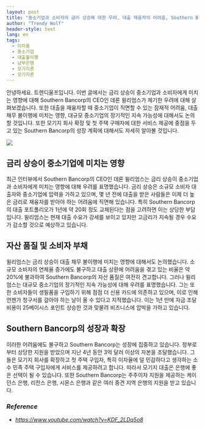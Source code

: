 ```yaml
---
layout: post
title: "중소기업과 소비자의 금리 상승에 대한 우려, 대출 재융자의 어려움, Southern Bancorp의 성장 계획"
author: "Trendy Wolf"
header-style: text
lang: en
tags:
  - 이자율
  - 중소기업
  - 대출불이행
  - 남부은행
  - 모기지론
  - 모기지론
---
```


안녕하세요. 트렌디울프입니다. 이번 글에서는 금리 상승이 중소기업과 소비자에게 미치는 영향에 대해 Southern Bancorp의 CEO인 데론 윌리엄스가 제기한 우려에 대해 살펴보겠습니다. 또한 대출을 재융자할 때 중소기업이 직면할 수 있는 잠재적 어려움, 대출 채무 불이행에 미치는 영향, 대규모 중소기업의 장기적인 지속 가능성에 대해서도 논의할 것입니다. 또한 모기지 회사 확장 및 첫 주택 구매자에 대한 서비스 제공에 중점을 두고 있는 Southern Bancorp의 성장 계획에 대해서도 자세히 알아볼 것입니다.

<img
    src="https://i.ytimg.com/vi/KDF_2LDq5o8/hqdefault.jpg"
/>


## 금리 상승이 중소기업에 미치는 영향
최근 인터뷰에서 Southern Bancorp의 CEO인 데론 윌리엄스는 금리 상승이 중소기업과 소비자에게 미치는 영향에 대해 우려를 표명했습니다. 금리 상승은 소규모 소비자 대출자와 중소기업에 압력을 가하고 있으며, 몇 년 전에 대출을 받은 사람들은 이제 더 높은 금리로 재융자를 받아야 하는 어려움에 직면해 있습니다. 특히 Southern Bancorp의 대출 포트폴리오가 1년에 약 20회 정도 교체된다는 점을 고려하면 이는 상당한 부담입니다. 윌리엄스는 현재 대출 수요가 강세를 보이고 있지만 고금리가 지속될 경우 수요가 감소할 것으로 예상하고 있습니다.

## 자산 품질 및 소비자 부채
윌리엄스는 금리 상승이 대출 채무 불이행에 미치는 영향에 대해서도 논의했습니다. 소규모 소비자의 연체율 증가에도 불구하고 대출 상환에 어려움을 겪고 있는 비율은 약 20%에 불과하여 Southern Bancorp의 자산 품질은 여전히 견고합니다. 그러나 윌리엄스는 대규모 중소기업의 장기적인 지속 가능성에 대해 우려를 표명했습니다. 그는 또한 소비자들이 생필품을 구입하기 위해 점점 더 신용 카드에 의존하고 있으며, 이로 인해 언젠가 청구서를 갚아야 하는 날이 올 수 있다고 지적했습니다. 이는 1년 만에 자금 조달 비용이 25베이시스 포인트 상승한 것과 맞물려 비즈니스에 압박을 가하고 있습니다.

## Southern Bancorp의 성장과 확장
이러한 어려움에도 불구하고 Southern Bancorp는 성장에 집중하고 있습니다. 정부로부터 상당한 지원을 받았으며 지난 4년 동안 3억 달러 이상의 자본을 조달했습니다. 그들은 모기지 회사를 확장하고 첫 주택 구입자, 특히 이자율에 덜 민감하다고 생각하는 소수 민족 주택 구입자에게 서비스를 제공하려고 합니다. 따라서 모기지 대출은 은행에 좋은 선택이 될 수 있습니다. 또한 Southern Bancorp는 주주이자 지원을 제공하는 케이던스 은행, 리전스 은행, 시몬스 은행과 같은 여러 중견 지역 은행의 지원을 받고 있습니다.


### _Reference_
- _https://www.youtube.com/watch?v=KDF_2LDq5o8_

